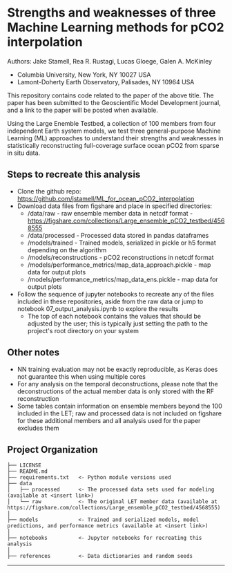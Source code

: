 Strengths and weaknesses of three Machine Learning methods for pCO2 interpolation
==============================
Authors: Jake Stamell, Rea R. Rustagi, Lucas Gloege, Galen A. McKinley
- Columbia University, New York, NY 10027 USA
- Lamont-Doherty Earth Observatory, Palisades, NY 10964 USA

This repository contains code related to the paper of the above title. The paper has been submitted to the Geoscientific Model Development journal, and a link to the paper will be posted when available.

Using the Large Enemble Testbed, a collection of 100 members from four independent Earth system models, we test three general-purpose Machine Learning (ML) approaches to understand their strengths and weaknesses in statistically reconstructing full-coverage surface ocean pCO2 from sparse in situ data.

Steps to recreate this analysis
------------
- Clone the github repo: https://github.com/jstamell/ML_for_ocean_pCO2_interpolation
- Download data files from figshare and place in specified directories:
	- /data/raw - raw ensemble member data in netcdf format - https://figshare.com/collections/Large_ensemble_pCO2_testbed/4568555
	- /data/processed - Processed data stored in pandas dataframes
	- /models/trained - Trained models, serialized in pickle or h5 format depending on the algorithm 
	- /models/reconstructions - pCO2 reconstructions in netcdf format
	- /models/performance_metrics/map_data_approach.pickle - map data for output plots
	- /models/performance_metrics/map_data_ens.pickle - map data for output plots
- Follow the sequence of jupyter notebooks to recreate any of the files included in these repositories, aside from the raw data or jump to notebook 07_output_analysis.ipynb to explore the results
	- The top of each notebook contains the values that should be adjusted by the user; this is typically just setting the path to the project's root directory on your system

Other notes
------------
- NN training evaluation may not be exactly reproducible, as Keras does not guarantee this when using multiple cores
- For any analysis on the temporal deconstructions, please note that the deconstructions of the actual member data is only stored with the RF reconstruction
- Some tables contain information on ensemble members beyond the 100 included in the LET; raw and processed data is not included on figshare for these additional members and all analysis used for the paper excludes them

Project Organization
------------

    ├── LICENSE
    ├── README.md          
	├── requirements.txt   <- Python module versions used
    ├── data
    │   ├── processed      <- The processed data sets used for modeling (available at <insert link>)
    │   └── raw            <- The original LET member data (available at https://figshare.com/collections/Large_ensemble_pCO2_testbed/4568555)
    │
    ├── models             <- Trained and serialized models, model predictions, and performance metrics (available at <insert link>)
    │
    ├── notebooks          <- Jupyter notebooks for recreating this analysis
    │
    ├── references         <- Data dictionaries and random seeds



--------
